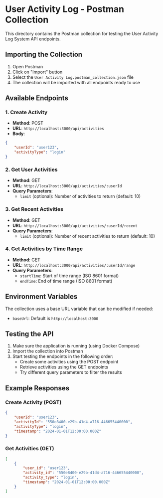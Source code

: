 # User Activity Log - Postman Collection

This directory contains the Postman collection for testing the User Activity Log System API endpoints.

## Importing the Collection

1. Open Postman
2. Click on "Import" button
3. Select the `User Activity Log.postman_collection.json` file
4. The collection will be imported with all endpoints ready to use

## Available Endpoints

### 1. Create Activity
- **Method**: POST
- **URL**: `http://localhost:3000/api/activities`
- **Body**:
```json
{
    "userId": "user123",
    "activityType": "login"
}
```

### 2. Get User Activities
- **Method**: GET
- **URL**: `http://localhost:3000/api/activities/:userId`
- **Query Parameters**:
  - `limit` (optional): Number of activities to return (default: 10)

### 3. Get Recent Activities
- **Method**: GET
- **URL**: `http://localhost:3000/api/activities/:userId/recent`
- **Query Parameters**:
  - `limit` (optional): Number of recent activities to return (default: 10)

### 4. Get Activities by Time Range
- **Method**: GET
- **URL**: `http://localhost:3000/api/activities/:userId/range`
- **Query Parameters**:
  - `startTime`: Start of time range (ISO 8601 format)
  - `endTime`: End of time range (ISO 8601 format)

## Environment Variables

The collection uses a base URL variable that can be modified if needed:
- `baseUrl`: Default is `http://localhost:3000`

## Testing the API

1. Make sure the application is running (using Docker Compose)
2. Import the collection into Postman
3. Start testing the endpoints in the following order:
   - Create some activities using the POST endpoint
   - Retrieve activities using the GET endpoints
   - Try different query parameters to filter the results

## Example Responses

### Create Activity (POST)
```json
{
    "userId": "user123",
    "activityId": "550e8400-e29b-41d4-a716-446655440000",
    "activityType": "login",
    "timestamp": "2024-01-01T12:00:00.000Z"
}
```

### Get Activities (GET)
```json
[
    {
        "user_id": "user123",
        "activity_id": "550e8400-e29b-41d4-a716-446655440000",
        "activity_type": "login",
        "timestamp": "2024-01-01T12:00:00.000Z"
    }
]
``` 